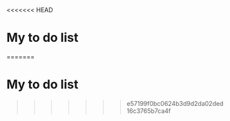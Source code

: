 <<<<<<< HEAD
# My to do list
=======
# My to do list
>>>>>>> e57199f0bc0624b3d9d2da02ded16c3765b7ca4f
